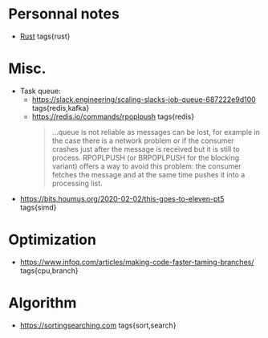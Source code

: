 # Personnal notes

* [Rust](https://github.com/azeq/notes/blob/master/rust.md) tags{rust}

# Misc.
- Task queue:
  - https://slack.engineering/scaling-slacks-job-queue-687222e9d100 tags{redis,kafka}
  - https://redis.io/commands/rpoplpush tags{redis}
    > ...queue is not reliable as messages can be lost, for example in the case there is a network problem or if the consumer crashes just after the message is received but it is still to process.
RPOPLPUSH (or BRPOPLPUSH for the blocking variant) offers a way to avoid this problem: the consumer fetches the message and at the same time pushes it into a processing list. 
- https://bits.houmus.org/2020-02-02/this-goes-to-eleven-pt5 tags{simd}

# Optimization
* https://www.infoq.com/articles/making-code-faster-taming-branches/ tags{cpu,branch}

# Algorithm
* https://sortingsearching.com tags{sort,search}
